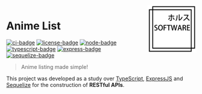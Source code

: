 <!-- Anime List -->

<!-- Logo -->
<img src=".github/logo.png" align="right" width="129"/>

<!-- Title -->
# Anime List
[![ci-badge]][ci-url] [![license-badge]][license-url] [![node-badge]][node-url] [![typescript-badge]][typescript-url] [![express-badge]][express-url] [![sequelize-badge]][sequelize-url]
<!-- Short Description -->
> Anime listing made simple!

<!-- Description -->
This project was developed as a study over [TypeScript][typescript-url], [ExpressJS][express-url] and [Sequelize][sequelize-url] for the construction of **RESTful APIs**.


<!-- Links -->
[ci-url]: https://github.com/thiago-rezende/anime-list/actions
[license-url]: https://opensource.org/licenses/BSD-3-Clause
[node-url]: https://nodejs.org/
[typescript-url]: https://www.typescriptlang.org/
[express-url]: https://expressjs.com/
[sequelize-url]: https://sequelize.org/

<!-- Badges -->
[license-badge]: https://img.shields.io/badge/License-BSD_3_Clause-green.svg?style=flat-square
[ci-badge]: https://img.shields.io/github/workflow/status/thiago-rezende/anime-list/ci?label=CI&style=flat-square
[node-badge]: https://img.shields.io/badge/Node-18-darkgreen.svg?style=flat-square
[typescript-badge]: https://img.shields.io/badge/TypeScript-4.7-lightblue.svg?style=flat-square
[express-badge]: https://img.shields.io/badge/Express-5-blueviolet.svg?style=flat-square
[sequelize-badge]: https://img.shields.io/badge/Sequelize-6-blue.svg?style=flat-square
